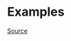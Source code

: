 


# Examples


[Source](http://www.rubydoc.info/gems/rubocop/RuboCop/Cop/Naming/HeredocDelimiterCase)